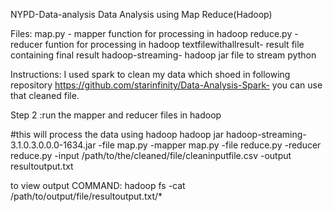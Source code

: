 NYPD-Data-analysis
Data Analysis using Map Reduce(Hadoop)

Files:
map.py		- mapper function for processing in hadoop
reduce.py	- reducer funtion for processing in hadoop
textfilewithallresult- result file containing final result
hadoop-streaming- hadoop jar file to stream python

Instructions:
I used spark to clean my data which shoed in following repository
https://github.com/starinfinity/Data-Analysis-Spark-
you can use that cleaned file.

Step 2 :run the mapper and reducer files in hadoop


#this will process the data using hadoop
hadoop jar hadoop-streaming-3.1.0.3.0.0.0-1634.jar -file map.py -mapper map.py -file reduce.py -reducer reduce.py
 -input /path/to/the/cleaned/file/cleaninputfile.csv -output resultoutput.txt
 
 
 
 
 to view output
COMMAND: hadoop fs -cat /path/to/output/file/resultoutput.txt/*
